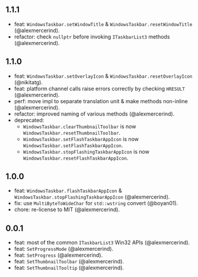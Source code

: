 ## 1.1.1

- feat: `WindowsTaskbar.setWindowTitle` & `WindowsTaskbar.resetWindowTitle` (@alexmercerind).
- refactor: check `nullptr` before invoking `ITaskbarList3` methods (@alexmercerind).

## 1.1.0

- feat: `WindowsTaskbar.setOverlayIcon` & `WindowsTaskbar.resetOverlayIcon` (@nikitatg).
- feat: platform channel calls raise errors correctly by checking `HRESULT` (@alexmercerind).
- perf: move impl to separate translation unit & make methods non-inline (@alexmercerind).
- refactor: improved naming of various methods (@alexmercerind).
- deprecated:
  - `WindowsTaskbar.clearThumbnailToolbar` is now `WindowsTaskbar.resetThumbnailToolbar`.
  - `WindowsTaskbar.setFlashTaskbarAppIcon` is now `WindowsTaskbar.setFlashTaskbarAppIcon`.
  - `WindowsTaskbar.stopFlashingTaskbarAppIcon` is now `WindowsTaskbar.resetFlashTaskbarAppIcon`.

## 1.0.0

- feat: `WindowsTaskbar.flashTaskbarAppIcon` & `WindowsTaskbar.stopFlashingTaskbarAppIcon` (@alexmercerind).
- fix: use `MultiByteToWideChar` for `std::wstring` convert (@boyan01).
- chore: re-license to MIT (@alexmercerind).

## 0.0.1

- feat: most of the common `ITaskbarList3` Win32 APIs (@alexmercerind).
- feat: `SetProgressMode` (@alexmercerind).
- feat: `SetProgress` (@alexmercerind).
- feat: `SetThumbnailToolbar` (@alexmercerind).
- feat: `SetThumbnailTooltip` (@alexmercerind).
